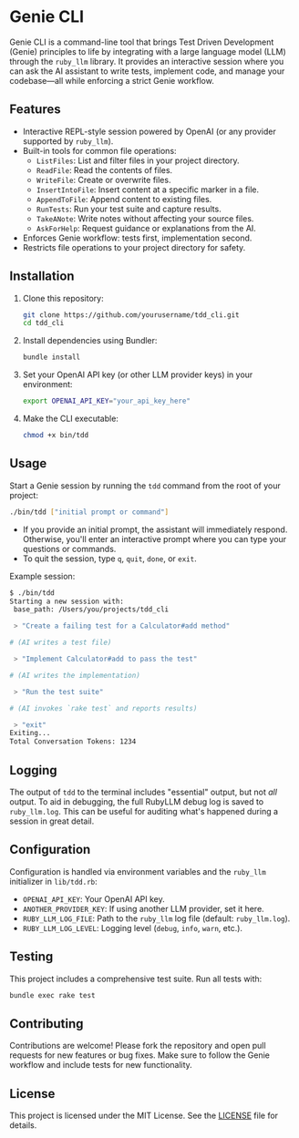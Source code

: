 # Genie CLI

Genie CLI is a command-line tool that brings Test Driven Development (Genie) principles to life by integrating with a large language model (LLM) through the `ruby_llm` library. It provides an interactive session where you can ask the AI assistant to write tests, implement code, and manage your codebase—all while enforcing a strict Genie workflow.

## Features

- Interactive REPL-style session powered by OpenAI (or any provider supported by `ruby_llm`).
- Built-in tools for common file operations:
  - `ListFiles`: List and filter files in your project directory.
  - `ReadFile`: Read the contents of files.
  - `WriteFile`: Create or overwrite files.
  - `InsertIntoFile`: Insert content at a specific marker in a file.
  - `AppendToFile`: Append content to existing files.
  - `RunTests`: Run your test suite and capture results.
  - `TakeANote`: Write notes without affecting your source files.
  - `AskForHelp`: Request guidance or explanations from the AI.
- Enforces Genie workflow: tests first, implementation second.
- Restricts file operations to your project directory for safety.

## Installation

1. Clone this repository:
   ```bash
   git clone https://github.com/yourusername/tdd_cli.git
   cd tdd_cli
   ```

2. Install dependencies using Bundler:
   ```bash
   bundle install
   ```

3. Set your OpenAI API key (or other LLM provider keys) in your environment:
   ```bash
   export OPENAI_API_KEY="your_api_key_here"
   ```

4. Make the CLI executable:
   ```bash
   chmod +x bin/tdd
   ```

## Usage

Start a Genie session by running the `tdd` command from the root of your project:

```bash
./bin/tdd ["initial prompt or command"]
```

- If you provide an initial prompt, the assistant will immediately respond. Otherwise, you'll enter an interactive prompt where you can type your questions or commands.
- To quit the session, type `q`, `quit`, `done`, or `exit`.

Example session:

```bash
$ ./bin/tdd
Starting a new session with:
 base_path: /Users/you/projects/tdd_cli

 > "Create a failing test for a Calculator#add method"

# (AI writes a test file)

 > "Implement Calculator#add to pass the test"

# (AI writes the implementation)

 > "Run the test suite"

# (AI invokes `rake test` and reports results)

 > "exit"
Exiting...
Total Conversation Tokens: 1234
```

## Logging

The output of `tdd` to the terminal includes "essential" output, but not 
_all_ output. To aid in debugging, the full RubyLLM debug log is saved to 
`ruby_llm.log`. This can be useful for auditing what's happened during a 
session in great detail.

## Configuration

Configuration is handled via environment variables and the `ruby_llm` initializer in `lib/tdd.rb`:

- `OPENAI_API_KEY`: Your OpenAI API key.
- `ANOTHER_PROVIDER_KEY`: If using another LLM provider, set it here.
- `RUBY_LLM_LOG_FILE`: Path to the `ruby_llm` log file (default: `ruby_llm.log`).
- `RUBY_LLM_LOG_LEVEL`: Logging level (`debug`, `info`, `warn`, etc.).

## Testing

This project includes a comprehensive test suite. Run all tests with:

```bash
bundle exec rake test
```

## Contributing

Contributions are welcome! Please fork the repository and open pull requests for new features or bug fixes. Make sure to follow the Genie workflow and include tests for new functionality.

## License

This project is licensed under the MIT License. See the [LICENSE](LICENSE) file for details.
